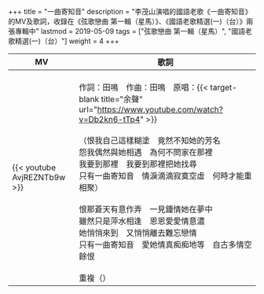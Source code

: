 +++
title = "一曲寄知音"
description = "李茂山演唱的國語老歌《一曲寄知音》的MV及歌詞，收錄在《弦歌戀曲 第一輯（星馬）》、《國語老歌精選(一)（台）》兩張專輯中"
lastmod = 2019-05-09
tags = ["弦歌戀曲 第一輯（星馬）", "國語老歌精選(一)（台）"]
weight = 4
+++

MV  | 歌詞  
--------------|-------
{{< youtube AvjREZNTb9w >}}|<br/>作詞：田鳴　作曲：田鳴　原唱：{{< target-blank title="余聲" url="https://www.youtube.com/watch?v=Db2kn6-tTp4" >}}<br/><br/>（恨我自己這樣糊塗　竟然不知她的芳名<br/>怨我偶然與她相遇　為何不問家在那裡<br/>我要到那裡　我要到那裡把她找尋<br/>只有一曲寄知音　情淚滴滴寂寞空虛　何時才能重相聚）<br/><br/>恨那蒼天有意作弄　一見鍾情她在夢中<br/>雖然只是萍水相逢　恩恩愛愛情意濃<br/>她悄悄來到　又悄悄離去難忘戀情<br/>只有一曲寄知音　愛她情真痴痴地等　自古多情空餘恨<br/><br/>重複（）



